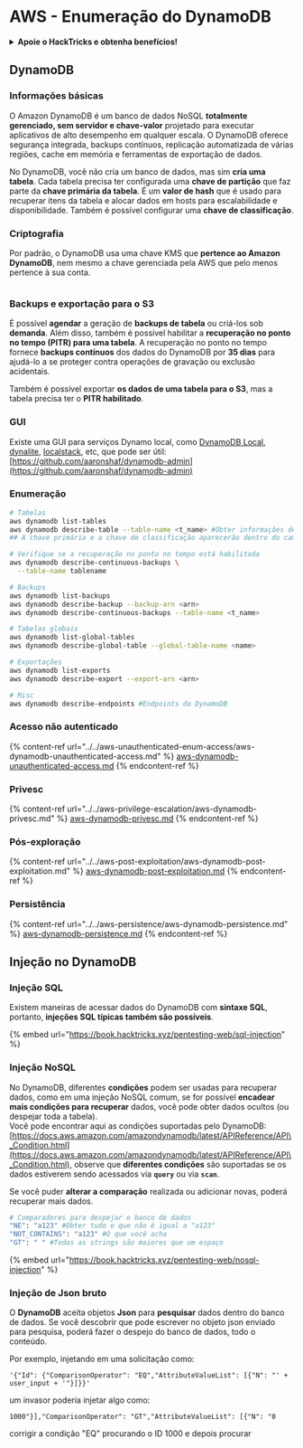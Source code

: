 # AWS - Enumeração do DynamoDB

<details>

<summary><strong>Apoie o HackTricks e obtenha benefícios!</strong></summary>

* Se você deseja ver sua **empresa anunciada no HackTricks** ou se deseja acessar a **última versão do PEASS ou baixar o HackTricks em PDF**, verifique os [**PLANOS DE ASSINATURA**](https://github.com/sponsors/carlospolop)!
* Obtenha o [**oficial PEASS & HackTricks swag**](https://peass.creator-spring.com)
* Descubra [**The PEASS Family**](https://opensea.io/collection/the-peass-family), nossa coleção exclusiva de [**NFTs**](https://opensea.io/collection/the-peass-family)
* **Junte-se ao** 💬 [**grupo Discord**](https://discord.gg/hRep4RUj7f) ou ao [**grupo telegram**](https://t.me/peass) ou **siga-me** no **Twitter** 🐦 [**@carlospolopm**](https://twitter.com/carlospolopm).

</details>

## DynamoDB

### Informações básicas

O Amazon DynamoDB é um banco de dados NoSQL **totalmente gerenciado, sem servidor e chave-valor** projetado para executar aplicativos de alto desempenho em qualquer escala. O DynamoDB oferece segurança integrada, backups contínuos, replicação automatizada de várias regiões, cache em memória e ferramentas de exportação de dados.

No DynamoDB, você não cria um banco de dados, mas sim **cria uma tabela**. Cada tabela precisa ter configurada uma **chave de partição** que faz parte da **chave primária da tabela**. É um **valor de hash** que é usado para recuperar itens da tabela e alocar dados em hosts para escalabilidade e disponibilidade. Também é possível configurar uma **chave de classificação**.

### Criptografia

Por padrão, o DynamoDB usa uma chave KMS que **pertence ao Amazon DynamoDB**, nem mesmo a chave gerenciada pela AWS que pelo menos pertence à sua conta.

<figure><img src="https://lh4.googleusercontent.com/JjtNS7aA-_GRMgZb4v93jWEQJi6DQdUPq0FEpzZPdeyCeNoG05p0NJiV9Zs-ULs_-Tfjmx0W1ZgsE2Ui2ljo7D-1a87Xny-gpLVQO0XmXdFoph9ci1RepbVNwaCe9oPruEZSEDxGTxF5dIv6pW1WpT6kWA=s2048" alt=""><figcaption></figcaption></figure>

### Backups e exportação para o S3

É possível **agendar** a geração de **backups de tabela** ou criá-los sob **demanda**. Além disso, também é possível habilitar a **recuperação no ponto no tempo (PITR) para uma tabela**. A recuperação no ponto no tempo fornece **backups contínuos** dos dados do DynamoDB por **35 dias** para ajudá-lo a se proteger contra operações de gravação ou exclusão acidentais.

Também é possível exportar **os dados de uma tabela para o S3**, mas a tabela precisa ter o **PITR habilitado**.

### GUI

Existe uma GUI para serviços Dynamo local, como [DynamoDB Local](https://aws.amazon.com/blogs/aws/dynamodb-local-for-desktop-development/), [dynalite](https://github.com/mhart/dynalite), [localstack](https://github.com/localstack/localstack), etc, que pode ser útil: [https://github.com/aaronshaf/dynamodb-admin](https://github.com/aaronshaf/dynamodb-admin)

### Enumeração

```bash
# Tabelas
aws dynamodb list-tables 
aws dynamodb describe-table --table-name <t_name> #Obter informações de metadados
## A chave primária e a chave de classificação aparecerão dentro do campo KeySchema

# Verifique se a recuperação no ponto no tempo está habilitada
aws dynamodb describe-continuous-backups \
  --table-name tablename

# Backups
aws dynamodb list-backups
aws dynamodb describe-backup --backup-arn <arn>
aws dynamodb describe-continuous-backups --table-name <t_name>

# Tabelas globais
aws dynamodb list-global-tables
aws dynamodb describe-global-table --global-table-name <name>

# Exportações
aws dynamodb list-exports
aws dynamodb describe-export --export-arn <arn>

# Misc
aws dynamodb describe-endpoints #Endpoints do DynamoDB
```

### Acesso não autenticado

{% content-ref url="../../aws-unauthenticated-enum-access/aws-dynamodb-unauthenticated-access.md" %}
[aws-dynamodb-unauthenticated-access.md](../../aws-unauthenticated-enum-access/aws-dynamodb-unauthenticated-access.md)
{% endcontent-ref %}

### Privesc

{% content-ref url="../../aws-privilege-escalation/aws-dynamodb-privesc.md" %}
[aws-dynamodb-privesc.md](../../aws-privilege-escalation/aws-dynamodb-privesc.md)
{% endcontent-ref %}

### Pós-exploração

{% content-ref url="../../aws-post-exploitation/aws-dynamodb-post-exploitation.md" %}
[aws-dynamodb-post-exploitation.md](../../aws-post-exploitation/aws-dynamodb-post-exploitation.md)
{% endcontent-ref %}

### Persistência

{% content-ref url="../../aws-persistence/aws-dynamodb-persistence.md" %}
[aws-dynamodb-persistence.md](../../aws-persistence/aws-dynamodb-persistence.md)
{% endcontent-ref %}

## Injeção no DynamoDB

### Injeção SQL

Existem maneiras de acessar dados do DynamoDB com **sintaxe SQL**, portanto, **injeções SQL típicas também são possíveis**.

{% embed url="https://book.hacktricks.xyz/pentesting-web/sql-injection" %}

### Injeção NoSQL

No DynamoDB, diferentes **condições** podem ser usadas para recuperar dados, como em uma injeção NoSQL comum, se for possível **encadear mais condições para recuperar** dados, você pode obter dados ocultos (ou despejar toda a tabela).\
Você pode encontrar aqui as condições suportadas pelo DynamoDB: [https://docs.aws.amazon.com/amazondynamodb/latest/APIReference/API\_Condition.html](https://docs.aws.amazon.com/amazondynamodb/latest/APIReference/API\_Condition.html), observe que **diferentes condições** são suportadas se os dados estiverem sendo acessados via **`query`** ou via **`scan`**.

Se você puder **alterar a comparação** realizada ou adicionar novas, poderá recuperar mais dados.

```bash
# Comparadores para despejar o banco de dados
"NE": "a123" #Obter tudo o que não é igual a "a123"
"NOT_CONTAINS": "a123" #O que você acha
"GT": " " #Todas as strings são maiores que um espaço
```

{% embed url="https://book.hacktricks.xyz/pentesting-web/nosql-injection" %}

### Injeção de Json bruto

O **DynamoDB** aceita objetos **Json** para **pesquisar** dados dentro do banco de dados. Se você descobrir que pode escrever no objeto json enviado para pesquisa, poderá fazer o despejo do banco de dados, todo o conteúdo.

Por exemplo, injetando em uma solicitação como:

`'{"Id": {"ComparisonOperator": "EQ","AttributeValueList": [{"N": "' + user_input + '"}]}}'`

um invasor poderia injetar algo como:

`1000"}],"ComparisonOperator": "GT","AttributeValueList": [{"N": "0`

corrigir a condição "EQ" procurando o ID 1000 e depois procurar